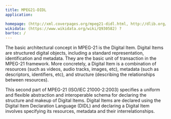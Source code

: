 ```yaml
---
title: MPEG21-DIDL
application:

homepage: (http://xml.coverpages.org/mpeg21-didl.html, http://dlib.org/dlib/november03/bekaert/11bekaert.html) ? wenn, dann erste
wikidata: (https://www.wikidata.org/wiki/Q930582) ?
bartoc: /
---
```

The basic architectural concept in MPEG-21 is the Digital Item. Digital Items are structured digital objects, including a standard representation, identification and metadata. They are the basic unit of transaction in the MPEG-21 framework. More concretely, a Digital Item is a combination of resources (such as videos, audio tracks, images, etc), metadata (such as descriptors, identifiers, etc), and structure (describing the relationships between resources).

This second part of MPEG-21 (ISO/IEC 21000-2:2003) specifies a uniform and flexible abstraction and interoperable schema for declaring the structure and makeup of Digital Items. Digital Items are declared using the Digital Item Declaration Language (DIDL) and declaring a Digital Item involves specifying its resources, metadata and their interrelationships.